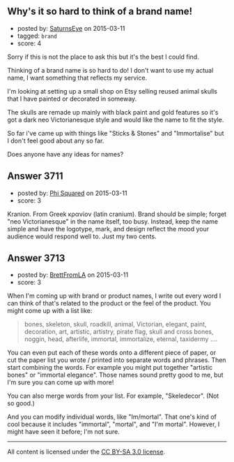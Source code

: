 ## Why's it so hard to think of a brand name!

- posted by: [SaturnsEye](https://stackexchange.com/users/2443859/saturnseye) on 2015-03-11
- tagged: `brand`
- score: 4

Sorry if this is not the place to ask this but it's the best I could find.

Thinking of a brand name is so hard to do! I don't want to use my actual name, I want something that reflects my service.

I'm looking at setting up a small shop on Etsy selling reused animal skulls that I have painted or decorated in someway.

The skulls are remade up mainly with black paint and gold features so it's got a dark neo Victorianesque style and would like the name to fit the style.

So far i've came up with things like "Sticks & Stones" and "Immortalise" but I don't feel good about any so far.

Does anyone have any ideas for names?




## Answer 3711

- posted by: [Phi Squared](https://stackexchange.com/users/5922815/phi-squared) on 2015-03-11
- score: 3

Kranion. From Greek κρανίον (latin cranium). Brand should be simple; forget "neo Victorianesque" in the name itself, too busy.  Instead, keep the name simple and have the logotype, mark, and design reflect the mood your audience would respond well to.  Just my two cents.


## Answer 3713

- posted by: [BrettFromLA](https://stackexchange.com/users/2813127/brettfromla) on 2015-03-11
- score: 3

When I'm coming up with brand or product names, I write out every word I can think of that's related to the product or the feel of the product. You might come up with a list like:

> bones, skeleton, skull, roadkill, animal, Victorian, elegant, paint, decoration,
> art, artistic, artistry, pirate flag, skull and cross bones, 
> noggin, head, afterlife, immortal, immortalize, eternal, taxidermy ....

You can even put each of these words onto a different piece of paper, or cut the paper list you wrote / printed into separate words and phrases.  Then start combining the words. For example you might put together "artistic bones" or "immortal elegance". Those names sound pretty good to me, but I'm sure you can come up with more!

You can also merge words from your list.  For example, "Skeledecor". (Not so good.)

And you can modify individual words, like "Im/mortal". That one's kind of cool because it includes "immortal", "mortal", and "I'm mortal". However, I might have seen it before; I'm not sure.



---

All content is licensed under the [CC BY-SA 3.0 license](https://creativecommons.org/licenses/by-sa/3.0/).
